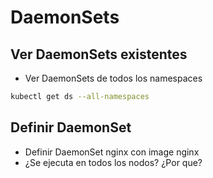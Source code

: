 # DaemonSets

## Ver DaemonSets existentes

  * Ver DaemonSets de todos los namespaces
```bash
kubectl get ds --all-namespaces
```

## Definir DaemonSet

  * Definir DaemonSet nginx con image nginx
  * ¿Se ejecuta en todos los nodos? ¿Por que?

